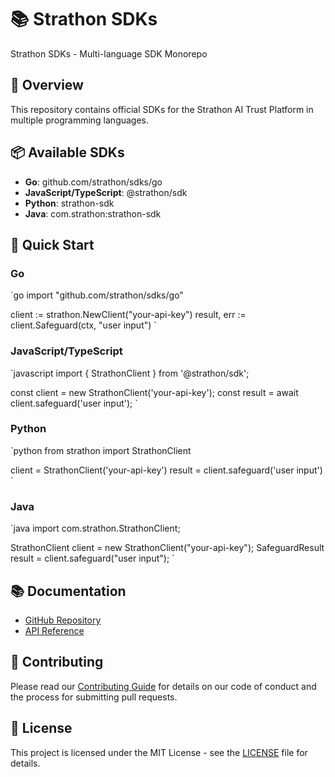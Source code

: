 # 📚 Strathon SDKs

Strathon SDKs - Multi-language SDK Monorepo

## 🎯 Overview

This repository contains official SDKs for the Strathon AI Trust Platform in multiple programming languages.

## 📦 Available SDKs

- **Go**: github.com/strathon/sdks/go
- **JavaScript/TypeScript**: @strathon/sdk
- **Python**: strathon-sdk
- **Java**: com.strathon:strathon-sdk

## 🚀 Quick Start

### Go

`go
import "github.com/strathon/sdks/go"

client := strathon.NewClient("your-api-key")
result, err := client.Safeguard(ctx, "user input")
`

### JavaScript/TypeScript

`javascript
import { StrathonClient } from '@strathon/sdk';

const client = new StrathonClient('your-api-key');
const result = await client.safeguard('user input');
`

### Python

`python
from strathon import StrathonClient

client = StrathonClient('your-api-key')
result = client.safeguard('user input')
`

### Java

`java
import com.strathon.StrathonClient;

StrathonClient client = new StrathonClient("your-api-key");
SafeguardResult result = client.safeguard("user input");
`

## 📚 Documentation

- [GitHub Repository](https://github.com/strathon/sdks)
- [API Reference](https://br.api.strathon.io/docs)

## 🤝 Contributing

Please read our [Contributing Guide](https://github.com/strathon/core-api/blob/main/CONTRIBUTING.md) for details on our code of conduct and the process for submitting pull requests.

## 📄 License

This project is licensed under the MIT License - see the [LICENSE](LICENSE) file for details.
